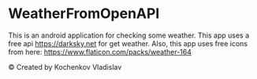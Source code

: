 # WeatherFromOpenAPI
This is an android application for checking some weather. 
This app uses a free api https://darksky.net for get weather. 
Also, this app uses free icons from here: https://www.flaticon.com/packs/weather-164

© Created by Kochenkov Vladislav
